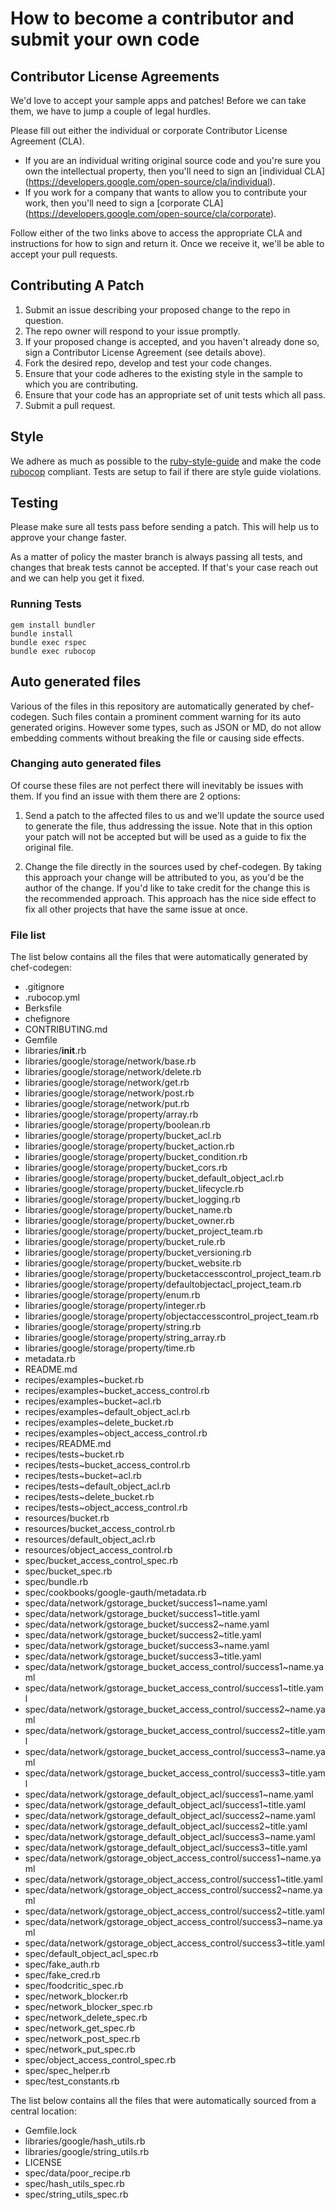 # How to become a contributor and submit your own code

## Contributor License Agreements

We'd love to accept your sample apps and patches! Before we can take them, we
have to jump a couple of legal hurdles.

Please fill out either the individual or corporate Contributor License
Agreement (CLA).

  * If you are an individual writing original source code and you're sure you
    own the intellectual property, then you'll need to sign an [individual CLA]
    (https://developers.google.com/open-source/cla/individual).
  * If you work for a company that wants to allow you to contribute your work,
    then you'll need to sign a [corporate CLA]
    (https://developers.google.com/open-source/cla/corporate).

Follow either of the two links above to access the appropriate CLA and
instructions for how to sign and return it. Once we receive it, we'll
be able to accept your pull requests.

## Contributing A Patch

1. Submit an issue describing your proposed change to the repo in question.
1. The repo owner will respond to your issue promptly.
1. If your proposed change is accepted, and you haven't already done so, sign a
   Contributor License Agreement (see details above).
1. Fork the desired repo, develop and test your code changes.
1. Ensure that your code adheres to the existing style in the sample to which
   you are contributing.
1. Ensure that your code has an appropriate set of unit tests which all pass.
1. Submit a pull request.

## Style

We adhere as much as possible to the [ruby-style-guide][] and make the code
[rubocop][] compliant. Tests are setup to fail if there are style guide
violations.

## Testing

Please make sure all tests pass before sending a patch. This will help us to
approve your change faster.

As a matter of policy the master branch is always passing all tests, and changes
that break tests cannot be accepted. If that's your case reach out and we can
help you get it fixed.

### Running Tests

```
gem install bundler
bundle install
bundle exec rspec
bundle exec rubocop
```

## Auto generated files

Various of the files in this repository are automatically generated by
chef-codegen. Such files contain a prominent comment warning for its
auto generated origins. However some types, such as JSON or MD, do not allow
embedding comments without breaking the file or causing side effects.

### Changing auto generated files

Of course these files are not perfect there will inevitably be issues with them.
If you find an issue with them there are 2 options:

1. Send a patch to the affected files to us and we'll update the source used to
   generate the file, thus addressing the issue. Note that in this option your
   patch will not be accepted but will be used as a guide to fix the original
   file.

2. Change the file directly in the sources used by chef-codegen. By taking
   this approach your change will be attributed to you, as you'd be the author
   of the change. If you'd like to take credit for the change this is the
   recommended approach. This approach has the nice side effect to fix all other
   projects that have the same issue at once.

### File list

The list below contains all the files that were automatically generated by
chef-codegen:

  * .gitignore
  * .rubocop.yml
  * Berksfile
  * chefignore
  * CONTRIBUTING.md
  * Gemfile
  * libraries/__init__.rb
  * libraries/google/storage/network/base.rb
  * libraries/google/storage/network/delete.rb
  * libraries/google/storage/network/get.rb
  * libraries/google/storage/network/post.rb
  * libraries/google/storage/network/put.rb
  * libraries/google/storage/property/array.rb
  * libraries/google/storage/property/boolean.rb
  * libraries/google/storage/property/bucket_acl.rb
  * libraries/google/storage/property/bucket_action.rb
  * libraries/google/storage/property/bucket_condition.rb
  * libraries/google/storage/property/bucket_cors.rb
  * libraries/google/storage/property/bucket_default_object_acl.rb
  * libraries/google/storage/property/bucket_lifecycle.rb
  * libraries/google/storage/property/bucket_logging.rb
  * libraries/google/storage/property/bucket_name.rb
  * libraries/google/storage/property/bucket_owner.rb
  * libraries/google/storage/property/bucket_project_team.rb
  * libraries/google/storage/property/bucket_rule.rb
  * libraries/google/storage/property/bucket_versioning.rb
  * libraries/google/storage/property/bucket_website.rb
  * libraries/google/storage/property/bucketaccesscontrol_project_team.rb
  * libraries/google/storage/property/defaultobjectacl_project_team.rb
  * libraries/google/storage/property/enum.rb
  * libraries/google/storage/property/integer.rb
  * libraries/google/storage/property/objectaccesscontrol_project_team.rb
  * libraries/google/storage/property/string.rb
  * libraries/google/storage/property/string_array.rb
  * libraries/google/storage/property/time.rb
  * metadata.rb
  * README.md
  * recipes/examples~bucket.rb
  * recipes/examples~bucket_access_control.rb
  * recipes/examples~bucket~acl.rb
  * recipes/examples~default_object_acl.rb
  * recipes/examples~delete_bucket.rb
  * recipes/examples~object_access_control.rb
  * recipes/README.md
  * recipes/tests~bucket.rb
  * recipes/tests~bucket_access_control.rb
  * recipes/tests~bucket~acl.rb
  * recipes/tests~default_object_acl.rb
  * recipes/tests~delete_bucket.rb
  * recipes/tests~object_access_control.rb
  * resources/bucket.rb
  * resources/bucket_access_control.rb
  * resources/default_object_acl.rb
  * resources/object_access_control.rb
  * spec/bucket_access_control_spec.rb
  * spec/bucket_spec.rb
  * spec/bundle.rb
  * spec/cookbooks/google-gauth/metadata.rb
  * spec/data/network/gstorage_bucket/success1~name.yaml
  * spec/data/network/gstorage_bucket/success1~title.yaml
  * spec/data/network/gstorage_bucket/success2~name.yaml
  * spec/data/network/gstorage_bucket/success2~title.yaml
  * spec/data/network/gstorage_bucket/success3~name.yaml
  * spec/data/network/gstorage_bucket/success3~title.yaml
  * spec/data/network/gstorage_bucket_access_control/success1~name.yaml
  * spec/data/network/gstorage_bucket_access_control/success1~title.yaml
  * spec/data/network/gstorage_bucket_access_control/success2~name.yaml
  * spec/data/network/gstorage_bucket_access_control/success2~title.yaml
  * spec/data/network/gstorage_bucket_access_control/success3~name.yaml
  * spec/data/network/gstorage_bucket_access_control/success3~title.yaml
  * spec/data/network/gstorage_default_object_acl/success1~name.yaml
  * spec/data/network/gstorage_default_object_acl/success1~title.yaml
  * spec/data/network/gstorage_default_object_acl/success2~name.yaml
  * spec/data/network/gstorage_default_object_acl/success2~title.yaml
  * spec/data/network/gstorage_default_object_acl/success3~name.yaml
  * spec/data/network/gstorage_default_object_acl/success3~title.yaml
  * spec/data/network/gstorage_object_access_control/success1~name.yaml
  * spec/data/network/gstorage_object_access_control/success1~title.yaml
  * spec/data/network/gstorage_object_access_control/success2~name.yaml
  * spec/data/network/gstorage_object_access_control/success2~title.yaml
  * spec/data/network/gstorage_object_access_control/success3~name.yaml
  * spec/data/network/gstorage_object_access_control/success3~title.yaml
  * spec/default_object_acl_spec.rb
  * spec/fake_auth.rb
  * spec/fake_cred.rb
  * spec/foodcritic_spec.rb
  * spec/network_blocker.rb
  * spec/network_blocker_spec.rb
  * spec/network_delete_spec.rb
  * spec/network_get_spec.rb
  * spec/network_post_spec.rb
  * spec/network_put_spec.rb
  * spec/object_access_control_spec.rb
  * spec/spec_helper.rb
  * spec/test_constants.rb

The list below contains all the files that were automatically sourced from a
central location:

  * Gemfile.lock
  * libraries/google/hash_utils.rb
  * libraries/google/string_utils.rb
  * LICENSE
  * spec/data/poor_recipe.rb
  * spec/hash_utils_spec.rb
  * spec/string_utils_spec.rb

[ruby-style-guide]: https://github.com/bbatsov/ruby-style-guide
[rubocop]: https://rubocop.readthedocs.io/en/latest/
